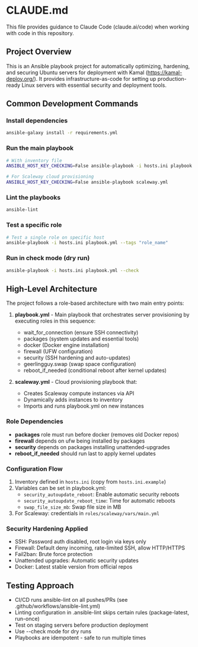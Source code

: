 # CLAUDE.md

This file provides guidance to Claude Code (claude.ai/code) when working with code in this repository.

## Project Overview

This is an Ansible playbook project for automatically optimizing, hardening, and securing Ubuntu servers for deployment with Kamal (https://kamal-deploy.org/). It provides infrastructure-as-code for setting up production-ready Linux servers with essential security and deployment tools.

## Common Development Commands

### Install dependencies
```bash
ansible-galaxy install -r requirements.yml
```

### Run the main playbook
```bash
# With inventory file
ANSIBLE_HOST_KEY_CHECKING=False ansible-playbook -i hosts.ini playbook.yml

# For Scaleway cloud provisioning
ANSIBLE_HOST_KEY_CHECKING=False ansible-playbook scaleway.yml
```

### Lint the playbooks
```bash
ansible-lint
```

### Test a specific role
```bash
# Test a single role on specific host
ansible-playbook -i hosts.ini playbook.yml --tags "role_name"
```

### Run in check mode (dry run)
```bash
ansible-playbook -i hosts.ini playbook.yml --check
```

## High-Level Architecture

The project follows a role-based architecture with two main entry points:

1. **playbook.yml** - Main playbook that orchestrates server provisioning by executing roles in this sequence:
   - wait_for_connection (ensure SSH connectivity)
   - packages (system updates and essential tools)
   - docker (Docker engine installation)
   - firewall (UFW configuration)
   - security (SSH hardening and auto-updates)
   - geerlingguy.swap (swap space configuration)
   - reboot_if_needed (conditional reboot after kernel updates)

2. **scaleway.yml** - Cloud provisioning playbook that:
   - Creates Scaleway compute instances via API
   - Dynamically adds instances to inventory
   - Imports and runs playbook.yml on new instances

### Role Dependencies

- **packages** role must run before docker (removes old Docker repos)
- **firewall** depends on ufw being installed by packages
- **security** depends on packages installing unattended-upgrades
- **reboot_if_needed** should run last to apply kernel updates

### Configuration Flow

1. Inventory defined in `hosts.ini` (copy from `hosts.ini.example`)
2. Variables can be set in playbook.yml:
   - `security_autoupdate_reboot`: Enable automatic security reboots
   - `security_autoupdate_reboot_time`: Time for automatic reboots
   - `swap_file_size_mb`: Swap file size in MB
3. For Scaleway: credentials in `roles/scaleway/vars/main.yml`

### Security Hardening Applied

- SSH: Password auth disabled, root login via keys only
- Firewall: Default deny incoming, rate-limited SSH, allow HTTP/HTTPS
- Fail2ban: Brute force protection
- Unattended upgrades: Automatic security updates
- Docker: Latest stable version from official repos

## Testing Approach

- CI/CD runs ansible-lint on all pushes/PRs (see .github/workflows/ansible-lint.yml)
- Linting configuration in .ansible-lint skips certain rules (package-latest, run-once)
- Test on staging servers before production deployment
- Use --check mode for dry runs
- Playbooks are idempotent - safe to run multiple times